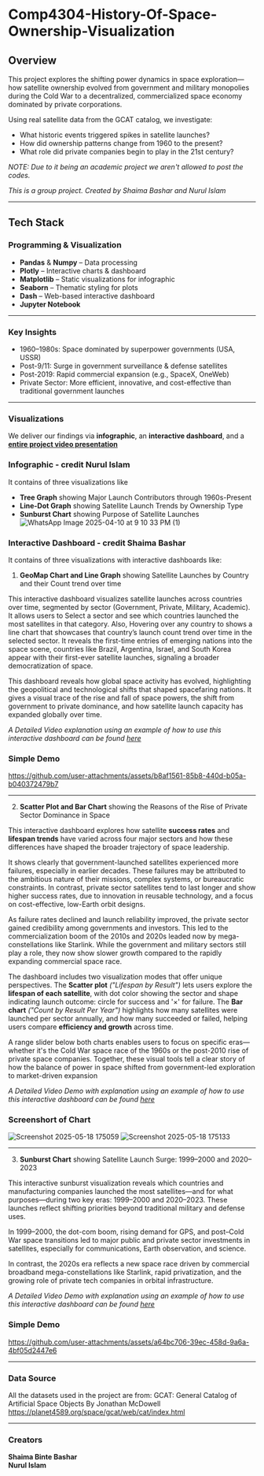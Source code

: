 # Comp4304-History-Of-Space-Ownership-Visualization

##  Overview

This project explores the shifting power dynamics in space exploration—how satellite ownership evolved from government and military monopolies during the Cold War to a decentralized, commercialized space economy dominated by private corporations.

Using real satellite data from the GCAT catalog, we investigate:
- What historic events triggered spikes in satellite launches?
- How did ownership patterns change from 1960 to the present?
- What role did private companies begin to play in the 21st century?

*NOTE: Due to it being an academic project we aren't allowed to post the codes.*

*This is a group project. Created by Shaima Bashar and Nurul Islam*

---

##  Tech Stack

### Programming & Visualization
- **Pandas**  &  **Numpy** – Data processing
- **Plotly** – Interactive charts & dashboard
- **Matplotlib** – Static visualizations for infographic
- **Seaborn** – Thematic styling for plots
- **Dash** – Web-based interactive dashboard
- **Jupyter Notebook** 

---

###  Key Insights
- 1960–1980s: Space dominated by superpower governments (USA, USSR)
- Post-9/11: Surge in government surveillance & defense satellites
- Post-2019: Rapid commercial expansion (e.g., SpaceX, OneWeb)
- Private Sector: More efficient, innovative, and cost-effective than traditional government launches
  
---
### Visualizations
We deliver our findings via **infographic**, an **interactive dashboard**, and a [**entire project video presentation**](https://drive.google.com/file/d/1GGdIOC7ElL-gY72d-PgMiwsfhlUtxpvK/view?usp=drive_link)

### Infographic - credit Nurul Islam
It contains of three visualizations like
- **Tree Graph** showing Major Launch Contributors through 1960s-Present
- **Line-Dot Graph** showing Satellite Launch Trends by Ownership Type
- **Sunburst Chart** showing Purpose of Satellite Launches
![WhatsApp Image 2025-04-10 at 9 10 33 PM (1)](https://github.com/user-attachments/assets/fb5adbad-f936-48c0-a0dc-c5373fb22daf)

### Interactive Dashboard - credit Shaima Bashar
It contains of three visualizations with interactive dashboards like:

1. **GeoMap Chart and Line Graph** showing Satellite Launches by Country and their Count trend over time

This interactive dashboard visualizes satellite launches across countries over time, segmented by sector (Government, Private, Military, Academic). It allows users to Select a sector and see which countries launched the most satellites in that category. Also, Hovering over any country to shows a line chart that showcases that country’s launch count trend over time in the selected sector. It reveals the first-time entries of emerging nations into the space scene, countries like Brazil, Argentina, Israel, and South Korea appear with their first-ever satellite launches, signaling a broader democratization of space.

This dashboard reveals how global space activity has evolved, highlighting the geopolitical and technological shifts that shaped spacefaring nations. It gives a visual trace of the rise and fall of space powers, the shift from government to private dominance, and how satellite launch capacity has expanded globally over time.

*A Detailed Video explanation using an example of how to use this interactive dashboard can be found [here](https://drive.google.com/file/d/1XegisSyfkgccL3Z5SnGf-XZii9hadY35/view?usp=drive_link)*

### Simple Demo

https://github.com/user-attachments/assets/b8af1561-85b8-440d-b05a-b040372479b7


---

2. **Scatter Plot and Bar Chart** showing the Reasons of the Rise of Private Sector Dominance in Space

This interactive dashboard explores how satellite **success rates** and **lifespan trends** have varied across four major sectors and how these differences have shaped the broader trajectory of space leadership.

It shows clearly that government-launched satellites experienced more failures, especially in earlier decades. These failures may be attributed to the ambitious nature of their missions, complex systems, or bureaucratic constraints. In contrast, private sector satellites tend to last longer and show higher success rates, due to innovation in reusable technology, and a focus on cost-effective, low-Earth orbit designs.

As failure rates declined and launch reliability improved, the private sector gained credibility among governments and investors. This led to the commercialization boom of the 2010s and 2020s leaded now by mega-constellations like Starlink. While the government and military sectors still play a role, they now show slower growth compared to the rapidly expanding commercial space race.

The dashboard includes two visualization modes that offer unique perspectives. The **Scatter plot** *("Lifespan by Result")* lets users explore the **lifespan of each satellite**, with dot color showing the sector and shape indicating launch outcome: circle for success and '×' for failure. The **Bar chart** *("Count by Result Per Year")* highlights how many satellites were launched per sector annually, and how many succeeded or failed, helping users compare **efficiency and growth** across time.

A range slider below both charts enables users to focus on specific eras—whether it's the Cold War space race of the 1960s or the post-2010 rise of private space companies. Together, these visual tools tell a clear story of how the balance of power in space shifted from government-led exploration to market-driven expansion

*A Detailed Video Demo with explanation using an example of how to use this interactive dashboard can be found [here](https://drive.google.com/file/d/1JbZZPy7n3rKb79MfJ0ONVwhL6pQXZT_y/view?usp=drive_link)*

### Screenshort of Chart

![Screenshot 2025-05-18 175059](https://github.com/user-attachments/assets/5411664a-a6bf-414b-953f-7c3a3ebf377b)
![Screenshot 2025-05-18 175133](https://github.com/user-attachments/assets/37885820-92eb-4ea4-a088-052c654d62b3)


---

3. **Sunburst Chart** showing Satellite Launch Surge: 1999–2000 and 2020–2023
   
This interactive sunburst visualization reveals which countries and manufacturing companies launched the most satellites—and for what purposes—during two key eras: 1999–2000 and 2020–2023. These launches reflect shifting priorities beyond traditional military and defense uses.

In 1999–2000, the dot-com boom, rising demand for GPS, and post–Cold War space transitions led to major public and private sector investments in satellites, especially for communications, Earth observation, and science.

In contrast, the 2020s era reflects a new space race driven by commercial broadband mega-constellations like Starlink, rapid privatization, and the growing role of private tech companies in orbital infrastructure.

*A Detailed Video Demo with explanation using an example of how to use this interactive dashboard can be found [here](https://drive.google.com/file/d/1WxdG19Li1m-vv37AGec5tFDG1oyr8cfd/view?usp=drive_link)*

### Simple Demo

https://github.com/user-attachments/assets/a64bc706-39ec-458d-9a6a-4bf05d2447e6


---

### Data Source
All the datasets used in the project are from:
GCAT: General Catalog of Artificial Space Objects
By Jonathan McDowell
https://planet4589.org/space/gcat/web/cat/index.html

---

###  Creators

**Shaima Binte Bashar**  
**Nurul Islam**




